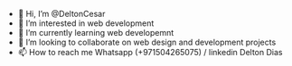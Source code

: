 - 👋 Hi, I’m @DeltonCesar
- 👀 I’m interested in web development
- 🌱 I’m currently learning web developemnt
- 💞️ I’m looking to collaborate on web design and development projects
- 📫 How to reach me Whatsapp (+971504265075) / linkedin Delton Dias

<!---
DeltonCesar/DeltonCesar is a ✨ special ✨ repository because its `README.md` (this file) appears on your GitHub profile.
You can click the Preview link to take a look at your changes.
--->
